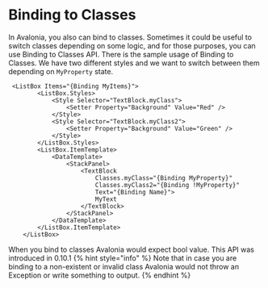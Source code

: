 # Binding to Classes

In Avalonia, you also can bind to classes.
Sometimes it could be useful to switch classes depending on some logic,
and for those purposes, you can use Binding to Classes API.
There is the sample usage of Binding to Classes. We have two different styles and we want to switch between them depending on `MyProperty` state.

```
 <ListBox Items="{Binding MyItems}">
        <ListBox.Styles>
            <Style Selector="TextBlock.myClass">
                <Setter Property="Background" Value="Red" />
            </Style>
            <Style Selector="TextBlock.myClass2">
                <Setter Property="Background" Value="Green" />
            </Style>
        </ListBox.Styles>
        <ListBox.ItemTemplate>
            <DataTemplate>
                <StackPanel>
                    <TextBlock
                        Classes.myClass="{Binding MyProperty}"
                        Classes.myClass2="{Binding !MyProperty}"
                        Text="{Binding Name}">
                        MyText
                    </TextBlock>
                </StackPanel>
            </DataTemplate>
        </ListBox.ItemTemplate>
    </ListBox>
```
When you bind to classes Avalonia would expect bool value. This API was introduced in 0.10.1
{% hint style="info" %} Note that in case you are binding to a non-existent or invalid class Avalonia would not throw an Exception or write something to output. {% endhint %}
